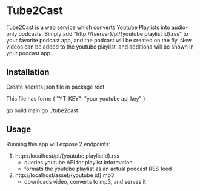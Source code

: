 # Tube2Cast

Tube2Cast is a web service which converts Youtube Playlists into audio-only podcasts.  Simply add "http://{server}/pl/{youtube playlist id}.rss" to your favorite podcast app, and the podcast will be created on the fly.  New videos can be added to the youtube playlist, and additions will be shown in your podcast app.

## Installation

Create secrets.json file in package root.

This file has form:
{
  "YT_KEY": "your youtube api key"
}


go build main.go
./tube2cast

## Usage

Running this app will expose 2 endpoints:

1. http://localhost/pl/{youtube playlistId}.rss
    - queries youtube API for playlist information
    - formats the youtube playlist as an actual podcast RSS feed
2. http://localhost/asset/{youtube id}.mp3
    - downloads video, converts to mp3, and serves it
